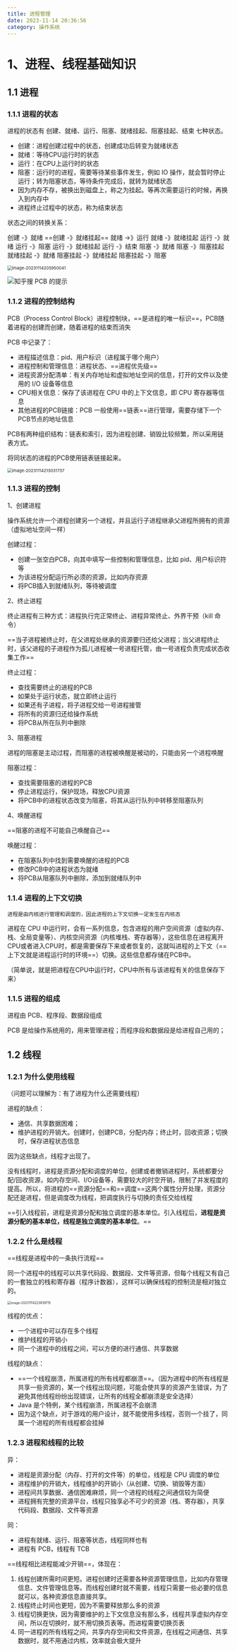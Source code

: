 ```yaml
---
title: 进程管理
date: 2023-11-14 20:36:56
category: 操作系统
---
```






# 1、进程、线程基础知识

## 1.1 进程

### 1.1.1 进程的状态

进程的状态有 创建、就绪、运行、阻塞、就绪挂起、阻塞挂起、结束 七种状态。

- 创建：进程创建过程中的状态，创建成功后转变为就绪状态
- 就绪：等待CPU运行时的状态
- 运行：在CPU上运行时的状态
- 阻塞：运行时的进程，需要等待某些事件发生，例如 IO 操作，就会暂时停止运行；转为阻塞状态，等待条件完成后，就转为就绪状态
- 因为内存不存，被换出到磁盘上，称之为挂起。等再次需要运行的时候，再换入到内存中
- 进程终止过程中的状态，称为结束状态



状态之间的转换关系：

创建 -》就绪    ==创建 -》就绪挂起==    就绪 ->》运行    就绪 -》就绪挂起    运行 -》就绪    运行 -》阻塞     运行 -》就绪挂起    运行 -》结束    阻塞 -》就绪    阻塞 -》阻塞挂起    就绪挂起 -》就绪    阻塞挂起 -》就绪挂起    阻塞挂起 -》阻塞    

<img src="http://yolo-img.oss-cn-beijing.aliyuncs.com/img/image-20231114205950041.png" alt="image-20231114205950041" style="zoom: 67%;" />

![知乎搜 PCB 的提示](https://cdn.xiaolincoding.com/gh/xiaolincoder/ImageHost/操作系统/进程和线程/11-PCB嫖娼.jpg)

### 1.1.2 进程的控制结构

PCB（Process Control Block）进程控制块，==是进程的唯一标识==，PCB随着进程的创建而创建，随着进程的结束而消失

PCB 中记录了：

- 进程描述信息：pid、用户标识（进程属于哪个用户）
- 进程控制和管理信息：进程状态、==进程优先级==
- 进程资源分配清单：有关内存地址和虚拟地址空间的信息，打开的文件以及使用的 I/O 设备等信息
- CPU相关信息：保存了该进程在 CPU 中的上下文信息，即 CPU 寄存器等信息
- 其他进程的PCB链接：PCB 一般使用==链表==进行管理，需要存储下一个PCB节点的地址信息



PCB有两种组织结构：链表和索引，因为进程创建、销毁比较频繁，所以采用链表方式。

将同状态的进程的PCB使用链表链接起来。

<img src="http://yolo-img.oss-cn-beijing.aliyuncs.com/img/image-20231114213031737.png" alt="image-20231114213031737" style="zoom: 67%;" />



### 1.1.3 进程的控制

1、创建进程

操作系统允许一个进程创建另一个进程，并且运行子进程继承父进程所拥有的资源（虚拟地址空间一样）

创建过程：

- 创建一张空白PCB，向其中填写一些控制和管理信息，比如 pid、用户标识符等
- 为该进程分配运行所必须的资源，比如内存资源
- 将PCB插入到就绪队列，等待被调度

2、终止进程

终止进程有三种方式：进程执行完正常终止、进程异常终止、外界干预（kill 命令）

==当子进程被终止时，在父进程处继承的资源要归还给父进程；当父进程终止时，该父进程的子进程作为孤儿进程被一号进程托管，由一号进程负责完成状态收集工作==

终止过程：

- 查找需要终止的进程的PCB
- 如果处于运行状态，就立即终止运行
- 如果还有子进程，将子进程交给一号进程接管
- 将所有的资源归还给操作系统
- 将PCB从所在队列中删除

3、阻塞进程

进程的阻塞是主动过程，而阻塞的进程被唤醒是被动的，只能由另一个进程唤醒

阻塞过程：

- 查找需要阻塞的进程的PCB
- 停止进程运行，保护现场，释放CPU资源
- 将PCB中的进程状态改变为阻塞，将其从运行队列中转移至阻塞队列

4、唤醒进程

==阻塞的进程不可能自己唤醒自己==

唤醒过程：

- 在阻塞队列中找到需要唤醒的进程的PCB
- 修改PCB中的进程状态为就绪
- 将PCB从阻塞队列中删除，添加到就绪队列中



### 1.1.4 进程的上下文切换

`进程是由内核进行管理和调度的，因此进程的上下文切换一定发生在内核态`

进程在 CPU 中运行时，会有一系列信息，包含进程的用户空间资源（虚拟内存、栈、全局变量等）、内核空间资源（内核堆栈、寄存器等），这些信息在进程离开CPU或者进入CPU时，都是需要保存下来或者恢复的，这就叫进程的上下文（==上下文就是进程运行时的环境==）切换。这些信息都存储在PCB中。

（简单说，就是把进程在CPU中运行时，CPU中所有与该进程有关的信息保存下来）

### 1.1.5 进程的组成

进程由 PCB、程序段、数据段组成

PCB 是给操作系统用的，用来管理进程；而程序段和数据段是给进程自己用的；



## 1.2 线程



### 1.2.1 为什么使用线程

（问题可以理解为：有了进程为什么还需要线程）

进程的缺点：

- 通信、共享数据困难；
- 维护进程的开销大。创建时，创建PCB，分配内存；终止时，回收资源；切换时，保存进程状态信息

因为这些缺点，线程才出现了。



没有线程时，进程是资源分配和调度的单位，创建或者撤销进程时，系统都要分配/回收资源，如内存空间、I/O设备等，需要较大的时空开销，限制了并发程度的提高。所以，将进程的==资源分配==和==调度==这两个属性分开处理，资源分配还是进程，但是调度改为线程，把调度执行与切换的责任交给线程

==引入线程前，进程是资源分配和独立调度的基本单位。引入线程后，**进程是资源分配的基本单位，线程是独立调度的基本单位**。==



### 1.2.2 什么是线程

==线程是进程中的一条执行流程==

同一个进程中的线程可以共享代码段、数据段、文件等资源，但每个线程又有自己的一套独立的栈和寄存器（程序计数器），这样可以确保线程的控制流是相对独立的。

<img src="http://yolo-img.oss-cn-beijing.aliyuncs.com/img/image-20231114223939715.png" alt="image-20231114223939715" style="zoom: 50%;" />

线程的优点：

- 一个进程中可以存在多个线程
- 维护线程的开销小
- 同一个进程中的线程之间，可以方便的进行通信、共享数据

线程的缺点： 

- ==一个线程崩溃，所属进程的所有线程都崩溃==。（因为进程中的所有线程是共享一些资源的，某一个线程出现问题，可能会使共享的资源产生错误，为了避免其他线程纷纷出现错误，让所有的线程全都崩溃是安全选择）
- Java 是个特例，某个线程崩溃，所属进程不会崩溃
- 因为这个缺点，对于游戏的用户设计，就不能使用多线程，否则一个挂了，同属一个进程的所有线程都会挂掉



### 1.2.3 进程和线程的比较

异：

- 进程是资源分配（内存、打开的文件等）的单位，线程是 CPU 调度的单位
- 进程维护的开销大，线程维护的开销小（从创建、切换、销毁等方面）
- 进程间共享数据、通信困难麻烦，同一个进程的线程之间通信较为简便
- 进程拥有完整的资源平台，线程只独享必不可少的资源（栈、寄存器），共享代码段、数据段、文件等资源

同：

- 进程有就绪、运行、阻塞等状态，线程同样也有
- 进程有 PCB，线程有 TCB



==线程相比进程能减少开销==，体现在：

1. 线程创建所需时间更短。进程创建时还需要各种资源管理信息，比如内存管理信息、文件管理信息等。而线程创建时就不需要，线程只需要一些必要的信息就可以，各种资源信息直接共享。
2. 线程终止时间也更短，因为不需要释放那么多的资源
3. 线程切换更快，因为需要维护的上下文信息没有那么多，线程共享虚拟内存空间，所以在切换时，就不用切换页表等。而进程需要切换页表
4. 同一进程的所有线程之间，共享内存空间和文件资源，在线程之间通信、共享数据时，就不用通过内核，效率就会极大提升



